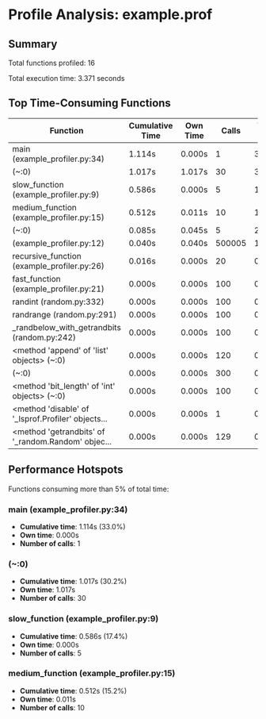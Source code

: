 # Profile Analysis: example.prof

## Summary

Total functions profiled: 16

Total execution time: 3.371 seconds

## Top Time-Consuming Functions

| Function | Cumulative Time | Own Time | Calls | Time % |
|----------|----------------|----------|-------|--------|
| main (example_profiler.py:34) | 1.114s | 0.000s | 1 | 33.0% |
| <built-in method time.sleep> (~:0) | 1.017s | 1.017s | 30 | 30.2% |
| slow_function (example_profiler.py:9) | 0.586s | 0.000s | 5 | 17.4% |
| medium_function (example_profiler.py:15) | 0.512s | 0.011s | 10 | 15.2% |
| <built-in method builtins.sum> (~:0) | 0.085s | 0.045s | 5 | 2.5% |
| <genexpr> (example_profiler.py:12) | 0.040s | 0.040s | 500005 | 1.2% |
| recursive_function (example_profiler.py:26) | 0.016s | 0.000s | 20 | 0.5% |
| fast_function (example_profiler.py:21) | 0.000s | 0.000s | 100 | 0.0% |
| randint (random.py:332) | 0.000s | 0.000s | 100 | 0.0% |
| randrange (random.py:291) | 0.000s | 0.000s | 100 | 0.0% |
| _randbelow_with_getrandbits (random.py:242) | 0.000s | 0.000s | 100 | 0.0% |
| <method 'append' of 'list' objects> (~:0) | 0.000s | 0.000s | 120 | 0.0% |
| <built-in method _operator.index> (~:0) | 0.000s | 0.000s | 300 | 0.0% |
| <method 'bit_length' of 'int' objects> (~:0) | 0.000s | 0.000s | 100 | 0.0% |
| <method 'disable' of '_lsprof.Profiler' objects... | 0.000s | 0.000s | 1 | 0.0% |
| <method 'getrandbits' of '_random.Random' objec... | 0.000s | 0.000s | 129 | 0.0% |

## Performance Hotspots

Functions consuming more than 5% of total time:

### main (example_profiler.py:34)
- **Cumulative time**: 1.114s (33.0%)
- **Own time**: 0.000s
- **Number of calls**: 1

### <built-in method time.sleep> (~:0)
- **Cumulative time**: 1.017s (30.2%)
- **Own time**: 1.017s
- **Number of calls**: 30

### slow_function (example_profiler.py:9)
- **Cumulative time**: 0.586s (17.4%)
- **Own time**: 0.000s
- **Number of calls**: 5

### medium_function (example_profiler.py:15)
- **Cumulative time**: 0.512s (15.2%)
- **Own time**: 0.011s
- **Number of calls**: 10
